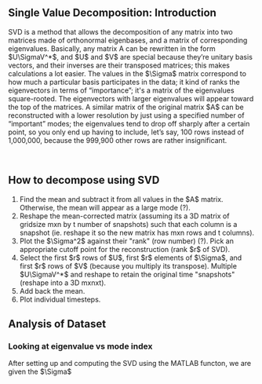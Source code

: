 <h2> Single Value Decomposition: Introduction </h2>
<p> SVD is a method that allows the decomposition of any matrix into two matrices made of orthonormal eigenbases, and a matrix of corresponding eigenvalues. Basically, any matrix A can be rewritten in the form $U\SigmaV^*$, and $U$ and $V$ are special because they’re unitary basis vectors, and their inverses are their transposed matrices; this makes calculations a lot easier. The values in the $\Sigma$ matrix correspond to how much a particular basis participates in the data; it kind of ranks the eigenvectors in terms of “importance”; it's a matrix of the eigenvalues square-rooted. The eigenvectors with larger eigenvalues will appear toward the top of the matrices. A similar matrix of the original matrix $A$ can be reconstructed with a lower resolution by just using a specified number of “important” modes; the eigenvalues tend to drop off sharply after a certain point, so you only end up having to include, let’s say, 100 rows instead of 1,000,000, because the 999,900 other rows are rather insignificant.</p> <br>

<h2> How to decompose using SVD </h2>
<ol>
<li> Find the mean and subtract it from all values in the $A$ matrix. Otherwise, the mean will appear as a large mode (?).
<li> Reshape the mean-corrected matrix (assuming its a 3D matrix of gridsize mxn by t number of snapshots) such that each column is a snapshot (ie. reshape it so the new matrix has mxn rows and t columns).
<li> Plot the $\Sigma^2$ against their "rank" (row number) (?). Pick an appropriate cutoff point for the reconstruction (rank $r$ of SVD).
<li> Select the first $r$ rows of $U$, first $r$ elements of $\Sigma$, and first $r$ rows of $V$ (because you multiply its transpose). Multiple $U\SigmaV^*$ and reshape to retain the original time "snapshots" (reshape into a 3D mxnxt).
<li> Add back the mean.
<li> Plot individual timesteps.
</ol>


<h2> Analysis of Dataset </h2>
<h3> Looking at eigenvalue vs mode index </h3>
<p> After setting up and computing the SVD using the MATLAB functon, we are given the $\Sigma$